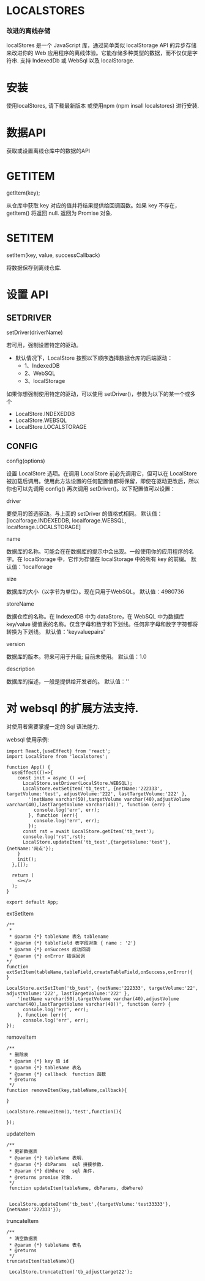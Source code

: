 # LOCALSTORES
### 改进的离线存储
localStores 是一个 JavaScript 库，通过简单类似 localStorage API 的异步存储来改进你的 Web 应用程序的离线体验。它能存储多种类型的数据，而不仅仅是字符串. 支持 IndexedDb 或 WebSql 以及 localStorage.

#  安装
使用localStores, 请下载最新版本 或使用npm (npm insall localstores) 进行安装.

# 数据API
获取或设置离线仓库中的数据的API

# GETITEM
getItem(key);

从仓库中获取 key 对应的值并将结果提供给回调函数。如果 key 不存在，getItem() 将返回 null. 返回为 Promise 对象.

# SETITEM

setItem(key, value, successCallback)

将数据保存到离线仓库.

# 设置 API 

## SETDRIVER
setDriver(driverName)

若可用，强制设置特定的驱动。

* 默认情况下，LocalStore 按照以下顺序选择数据仓库的后端驱动：
  * 1、IndexedDB
  * 2、WebSQL
  * 3、localStorage

如果你想强制使用特定的驱动，可以使用 setDriver()，参数为以下的某一个或多个
* LocalStore.INDEXEDDB
* LocalStore.WEBSQL
* LocalStore.LOCALSTORAGE

## CONFIG
config(options)

设置 LocalStore 选项。在调用 LocalStore 前必先调用它，但可以在 LocalStore 被加载后调用。使用此方法设置的任何配置值都将保留，即使在驱动更改后，所以你也可以先调用 config() 再次调用 setDriver()。以下配置值可以设置：


driver

要使用的首选驱动。与上面的 setDriver 的值格式相同。
默认值：[localforage.INDEXEDDB, localforage.WEBSQL, localforage.LOCALSTORAGE]

name

数据库的名称。可能会在在数据库的提示中会出现。一般使用你的应用程序的名字。在 localStorage 中，它作为存储在 localStorage 中的所有 key 的前缀。
默认值：'localforage

size

数据库的大小（以字节为单位）。现在只用于WebSQL。 默认值：4980736

storeName

数据仓库的名称。在 IndexedDB 中为 dataStore，在 WebSQL 中为数据库 key/value 键值表的名称。仅含字母和数字和下划线。任何非字母和数字字符都将转换为下划线。
默认值：'keyvaluepairs'

version

数据库的版本。将来可用于升级; 目前未使用。
默认值：1.0

description

数据库的描述，一般是提供给开发者的。
默认值：''


# 对 websql 的扩展方法支持.


对使用者需要掌握一定的 Sql 语法能力.

websql 使用示例:
```
import React,{useEffect} from 'react';
import LocalStore from 'localstores';

function App() {
  useEffect(()=>{
    const init = async () =>{
      LocalStore.setDriver(LocalStore.WEBSQL);
      LocalStore.extSetItem('tb_test', {netName:'222333', targetVolume:'test', adjustVolume:'222', lastTargetVolume:'222' },
        '(netName varchar(50),targetVolume varchar(40),adjustVolume varchar(40),lastTargetVolume varchar(40))', function (err) {
          console.log('err', err);
        }, function (err){
          console.log('err', err);
        });
      const rst = await LocalStore.getItem('tb_test');
      console.log('rst',rst);
      LocalStore.updateItem('tb_test',{targetVolume:'test'},{netName:'网点'});
    }
    init();
  },[]);

  return (
    <></>
  );
}

export default App;
```

extSetItem

```
/**
 * 
 * @param {*} tableName 表名 tablename
 * @param {*} tableField 表字段对象 { name : '2'}
 * @param {*} onSuccess 成功回调
 * @param {*} onError 错误回调
*/
function extSetItem(tableName,tableField,createTableField,onSuccess,onError){
}

LocalStore.extSetItem('tb_test', {netName:'222333', targetVolume:'22', adjustVolume:'222', lastTargetVolume:'222' },
    '(netName varchar(50),targetVolume varchar(40),adjustVolume varchar(40),lastTargetVolume varchar(40))', function (err) {
      console.log('err', err);
    }, function (err){
      console.log('err', err);
});
```


removeItem
```
/**
 * 删除表
 * @param {*} key 值 id
 * @param {*} tableName 表名
 * @param {*} callback  function 函数
 * @returns 
 */
function removeItem(key,tableName,callback){

}

LocalStore.removeItem(1,'test',function(){

});

```


updateItem
```
/**
 * 更新数据表
 * @param {*} tableName 表明.
 * @param {*} dbParams  sql 拼接参数.
 * @param {*} dbWhere   sql 条件.
 * @returns promise 对象.
 */
 function updateItem(tableName, dbParams, dbWhere)


 LocalStore.updateItem('tb_test',{targetVolume:'test33333'},{netName:'222333'});
```

truncateItem

```
/**
 * 清空数据表
 * @param {*} tableName 表名
 * @returns 
 */
truncateItem(tableName){}

 LocalStore.truncateItem('tb_adjusttarget22');
```
### 






